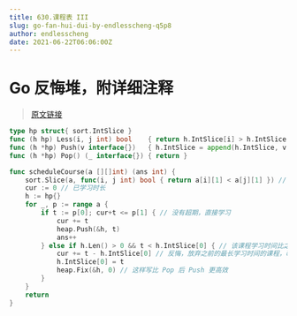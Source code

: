 ```yaml
---
title: 630.课程表 III
slug: go-fan-hui-dui-by-endlesscheng-q5p8
author: endlesscheng
date: 2021-06-22T06:06:00Z
---
```

# Go 反悔堆，附详细注释
 
> [原文链接](https://leetcode.cn/problems/course-schedule-iii/solution/go-fan-hui-dui-by-endlesscheng-q5p8)
```go
type hp struct{ sort.IntSlice }
func (h hp) Less(i, j int) bool    { return h.IntSlice[i] > h.IntSlice[j] } // 最大堆
func (h *hp) Push(v interface{})   { h.IntSlice = append(h.IntSlice, v.(int)) }
func (h *hp) Pop() (_ interface{}) { return }

func scheduleCourse(a [][]int) (ans int) {
	sort.Slice(a, func(i, j int) bool { return a[i][1] < a[j][1] }) // 按关闭时间排序
	cur := 0 // 已学习时长
	h := hp{}
	for _, p := range a {
		if t := p[0]; cur+t <= p[1] { // 没有超期，直接学习
			cur += t
			heap.Push(&h, t)
			ans++
		} else if h.Len() > 0 && t < h.IntSlice[0] { // 该课程学习时间比之前的最长学习时间要短
			cur += t - h.IntSlice[0] // 反悔，放弃之前的最长学习时间的课程，改为学习该课程
			h.IntSlice[0] = t
			heap.Fix(&h, 0) // 这样写比 Pop 后 Push 更高效
		}
	}
	return
}
```
